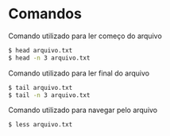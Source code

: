 # Comandos

Comando utilizado para ler começo do arquivo
```sh
$ head arquivo.txt
$ head -n 3 arquivo.txt
```

Comando utilizado para ler final do arquivo
```sh
$ tail arquivo.txt
$ tail -n 3 arquivo.txt
```

Comando utilizado para navegar pelo arquivo
```sh
$ less arquivo.txt
```
